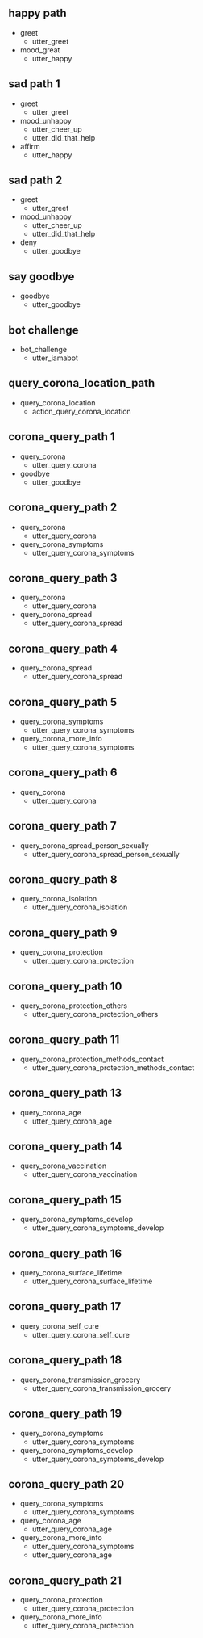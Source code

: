 ## happy path
* greet
  - utter_greet
* mood_great
  - utter_happy

## sad path 1
* greet
  - utter_greet
* mood_unhappy
  - utter_cheer_up
  - utter_did_that_help
* affirm
  - utter_happy

## sad path 2
* greet
  - utter_greet
* mood_unhappy
  - utter_cheer_up
  - utter_did_that_help
* deny
  - utter_goodbye

## say goodbye
* goodbye
  - utter_goodbye

## bot challenge
* bot_challenge
  - utter_iamabot

## query_corona_location_path
* query_corona_location
  - action_query_corona_location

## corona_query_path 1

* query_corona
  - utter_query_corona
* goodbye
  - utter_goodbye

## corona_query_path 2
* query_corona
  - utter_query_corona
* query_corona_symptoms
  - utter_query_corona_symptoms

## corona_query_path 3
* query_corona
  - utter_query_corona
* query_corona_spread
  - utter_query_corona_spread

## corona_query_path 4
* query_corona_spread
  - utter_query_corona_spread

## corona_query_path 5
* query_corona_symptoms
  - utter_query_corona_symptoms
* query_corona_more_info
  - utter_query_corona_symptoms

## corona_query_path 6
* query_corona
  - utter_query_corona

## corona_query_path 7
* query_corona_spread_person_sexually
  - utter_query_corona_spread_person_sexually

## corona_query_path 8

* query_corona_isolation
  - utter_query_corona_isolation

## corona_query_path 9
* query_corona_protection
  - utter_query_corona_protection

## corona_query_path 10

* query_corona_protection_others
  - utter_query_corona_protection_others

## corona_query_path 11

* query_corona_protection_methods_contact
  - utter_query_corona_protection_methods_contact

## corona_query_path 13

* query_corona_age
  - utter_query_corona_age

## corona_query_path 14

* query_corona_vaccination
  - utter_query_corona_vaccination

## corona_query_path 15

* query_corona_symptoms_develop
  - utter_query_corona_symptoms_develop

## corona_query_path 16

* query_corona_surface_lifetime
  - utter_query_corona_surface_lifetime

## corona_query_path 17

* query_corona_self_cure
  - utter_query_corona_self_cure

## corona_query_path 18

* query_corona_transmission_grocery
  - utter_query_corona_transmission_grocery

## corona_query_path 19

* query_corona_symptoms
  - utter_query_corona_symptoms
* query_corona_symptoms_develop
  - utter_query_corona_symptoms_develop

## corona_query_path 20

* query_corona_symptoms
  - utter_query_corona_symptoms
* query_corona_age
  - utter_query_corona_age
* query_corona_more_info
  - utter_query_corona_symptoms
  - utter_query_corona_age

## corona_query_path 21
* query_corona_protection
  - utter_query_corona_protection
* query_corona_more_info
  - utter_query_corona_protection
